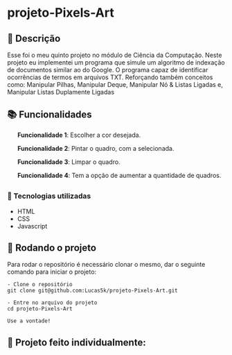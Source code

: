# projeto-Pixels-Art

## :memo: Descrição
<p>Esse foi o meu quinto projeto no módulo de Ciência da Computação. Neste projeto eu implementei um programa que simule um algoritmo de indexação de documentos similar ao do Google. O programa capaz de identificar ocorrências de termos em arquivos TXT. Reforçando também conceitos como: Manipular Pilhas, Manipular Deque, Manipular Nó & Listas Ligadas e, Manipular Listas Duplamente Ligadas</p>

## :books: Funcionalidades
<ol><b>Funcionalidade 1</b>: Escolher a cor desejada.</ol>
<ol><b>Funcionalidade 2</b>: Pintar o quadro, com a selecionada.</ol>
<ol><b>Funcionalidade 3</b>: Limpar o quadro.</ol>
<ol><b>Funcionalidade 4</b>: Tem a opção de aumentar a quantidade de quadros.</ol>

## <h3>:wrench: Tecnologias utilizadas</h3>
* HTML
* CSS
* Javascript

## :rocket: Rodando o projeto
Para rodar o repositório é necessário clonar o mesmo, dar o seguinte comando para iniciar o projeto:
```
- Clone o repositório
git clone git@github.com:Lucas5k/projeto-Pixels-Art.git

- Entre no arquivo do projeto
cd projeto-Pixels-Art

Use a vontade!

```
<!-- ## :soon: Implementação futura
* O que será implementado na próxima sprint? -->

## :handshake: Projeto feito individualmente:

<!-- ## :dart: Status do projeto -->
